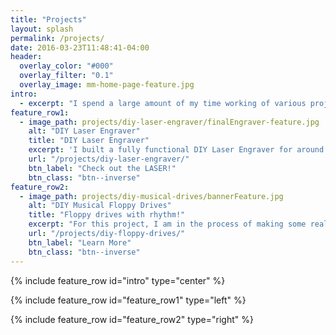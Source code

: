 ```yaml
---
title: "Projects"
layout: splash
permalink: /projects/
date: 2016-03-23T11:48:41-04:00
header:
  overlay_color: "#000"
  overlay_filter: "0.1"
  overlay_image: mm-home-page-feature.jpg
intro:
  - excerpt: "I spend a large amount of my time working of various projects and programs. Look here to see what I've been up to!"
feature_row1:
  - image_path: projects/diy-laser-engraver/finalEngraver-feature.jpg
    alt: "DIY Laser Engraver"
    title: "DIY Laser Engraver"
    excerpt: 'I built a fully functional DIY Laser Engraver for around 80 dollars.'
    url: "/projects/diy-laser-engraver/"
    btn_label: "Check out the LASER!"
    btn_class: "btn--inverse"
feature_row2:
  - image_path: projects/diy-musical-drives/bannerFeature.jpg
    alt: "DIY Musical Floppy Drives"
    title: "Floppy drives with rhythm!"
    excerpt: "For this project, I am in the process of making some really cool musical floppy drives!"
    url: "/projects/diy-floppy-drives/"
    btn_label: "Learn More"
    btn_class: "btn--inverse"
---
```


{% include feature_row id="intro" type="center" %}

{% include feature_row id="feature_row1" type="left" %}

{% include feature_row id="feature_row2" type="right" %}
